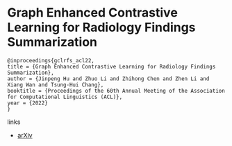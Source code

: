 # Graph Enhanced Contrastive Learning for Radiology Findings Summarization

```
@inproceedings{gclrfs_acl22,
title = {Graph Enhanced Contrastive Learning for Radiology Findings Summarization},
author = {Jinpeng Hu and Zhuo Li and Zhihong Chen and Zhen Li and Xiang Wan and Tsung-Hui Chang},
booktitle = {Proceedings of the 60th Annual Meeting of the Association for Computational Linguistics (ACL)},
year = {2022}
}
```

links
- [arXiv](https://arxiv.org/abs/2204.00203)
